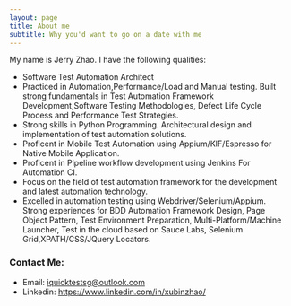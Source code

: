 ```yaml
---
layout: page
title: About me
subtitle: Why you'd want to go on a date with me
---
```


My name is Jerry Zhao. I have the following qualities:

- Software Test Automation Architect
- Practiced in Automation,Performance/Load and Manual testing. Built strong fundamentals in Test Automation Framework Development,Software Testing Methodologies, Defect Life Cycle Process and Performance Test Strategies.
- Strong skills in Python Programming. Architectural design and implementation of test automation solutions.
- Proficent in Mobile Test Automation using Appium/KIF/Espresso for Native Mobile Application.
- Proficent in Pipeline workflow development using Jenkins For Automation CI.
- Focus on the field of test automation framework for the development and latest automation technology.
- Excelled in automation testing using Webdriver/Selenium/Appium. Strong experiences for BDD Automation Framework Design, Page Object Pattern, Test Environment Preparation, Multi-Platform/Machine Launcher, Test in the cloud based on Sauce Labs, Selenium Grid,XPATH/CSS/JQuery Locators.


### Contact Me:

- Email: iquicktestsg@outlook.com
- Linkedin: https://www.linkedin.com/in/xubinzhao/
